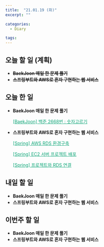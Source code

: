 ```yaml
---
title:  "21.01.19 (화)"
excerpt: ""

categories:
  - Diary

tags:
---
```


## 오늘 할 일 (계획)

- ~~**BaekJoon 매일 한 문제 풀기**~~
- ~~**스프링부트와 AWS로 혼자 구현하는 웹 서비스**~~

## 오늘 한 일

- **BaekJoon 매일 한 문제 풀기**

  <a href="https://nam-ki-bok.github.io/baekjoon/Baek_ChoiceNum/" style="color:#0FA678">[BaekJoon] 백준 2668번 : 숫자고르기</a>

- **스프링부트와 AWS로 혼자 구현하는 웹 서비스**

  <a href="https://nam-ki-bok.github.io/spring/1RDS/" style="color:#0FA678">[Spring] AWS RDS 환경구축</a>

  <a href="https://nam-ki-bok.github.io/spring/2Deploy/" style="color:#0FA678">[Spring] EC2 서버 프로젝트 배포</a>
  
  <a href="https://nam-ki-bok.github.io/spring/3DBConnect/" style="color:#0FA678">[Spring] 프로젝트와 RDS 연결</a>


##  내일 할 일

- **BaekJoon 매일 한 문제 풀기**
- **스프링부트와 AWS로 혼자 구현하는 웹 서비스**


## 이번주 할 일

- **BaekJoon 매일 한 문제 풀기**
- **스프링부트와 AWS로 혼자 구현하는 웹 서비스**

<br>

